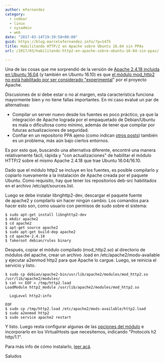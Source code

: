 ```yaml
---
author: mfernandez
category:
  - codear
  - linux
  - sysadmin
  - web
date: "2017-03-14T19:39:58+00:00"
guid: https://blog.marcelofernandez.info/?p=1475
title: Habilitando HTTP/2 en Apache sobre Ubuntu 16.04 sin PPAs
url: /2017/03/habilitando-http2-en-apache-sobre-ubuntu-16-04-sin-ppas/

---
```

Una de las cosas que me sorprendió de la versión de [Apache 2.4.18 incluida en Ubuntu 16.04](http://packages.ubuntu.com/xenial/apache2) (y también en Ubuntu 16.10) es que [el módulo mod\_http2 no está habilitado por ser considerado "experimental](https://wiki.ubuntu.com/XenialXerus/ReleaseNotes?_ga=1.128555916.1457848077.1479625589#HTTP.2F2_support_in_Apache_httpd)" por el proyecto Apache.

Discusiones de si debe estar o no al margen, esta característica funciona mayormente bien y no tiene fallas importantes. En mi caso evalué un par de alternativas:

- Compilar un server nuevo desde los fuentes es poco práctico, ya que la integración de Apache lograda por el empaquetado de Debian/Ubuntu es mala o dificultosa como mínimo, además de tener que compilar por futuras actualizaciones de seguridad.
- Confiar en un repositorio PPA ajeno (como indican [otros posts](https://www.digitalocean.com/community/questions/enable-http2-in-apache-on-ubuntu-16-04)) también es un problema, más aún bajo ciertos entornos.

Es por esto que, buscando una alternativa diferente, encontré una manera relativamente fácil, rápida y "con actualizaciones" de habilitar el módulo HTTP/2 sobre el mismo Apache 2.4.18 que trae Ubuntu 16.04/16.10.

Dado que el módulo http2 se incluye en los fuentes, es posible compilarlo y copiarlo nuevamente a la instalación de Apache creada por el paquete Ubuntu. Como requisito, hay que tener los repositorios deb-src habilitados en el archivo /etc/apt/sources.list.

Luego se debe instalar libnghttp2-dev, descargar el paquete fuente de apache2 y compilarlo sin hacer ningún cambio. Los comandos para hacer esto son, como usuario con permisos de sudo sobre el sistema:

```
$ sudo apt-get install libnghttp2-dev
$ mkdir apache2
$ cd apache2
$ apt-get source apache2
$ sudo apt-get build-dep apache2
$ cd apache-2.4.18
$ fakeroot debian/rules binary

```

Después, copiar el módulo compilado (mod\_http2.so) al directorio de módulos del apache, crear un archivo .load en /etc/apache2/mods-available y ejecutar a2enmod http2 para que Apache lo cargue. Luego, se reinicia el servicio y listo.

```
$ sudo cp debian/apache2-bin/usr/lib/apache2/modules/mod_http2.so /usr/lib/apache2/modules/
$ cat << EOF > /tmp/http2.load
LoadModule http2_module /usr/lib/apache2/modules/mod_http2.so

  LogLevel http2:info

EOF
$ sudo cp /tmp/http2.load /etc/apache2/mods-available/http2.load
$ sudo a2enmod http2
$ sudo service apache2 restart

```

Y listo. Luego resta configurar algunas de las [opciones del módulo](https://httpd.apache.org/docs/2.4/mod/mod_http2.html) e incorporarlo en los VirtualHosts que necesitemos, indicando "Protocols h2 http/1.1".

Para más info de cómo instalarlo, [leer acá](https://httpd.apache.org/docs/2.4/howto/http2.html).

Saludos

